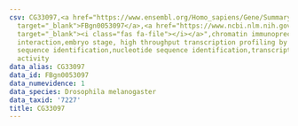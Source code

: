 ```yaml
---
csv: CG33097,<a href="https://www.ensembl.org/Homo_sapiens/Gene/Summary?db=core;g=FBgn0053097"
  target="_blank">FBgn0053097</a>,<a href="https://www.ncbi.nlm.nih.gov/pubmed/15998452"
  target="_blank"><i class="fas fa-file"></i></a>",chromatin immunoprecipitation assay,direct
  interaction,embryo stage, high throughput transcription profiling by microarray,nucleotide
  sequence identification,nucleotide sequence identification,transcriptional regulation,down-regulates
  activity
data_alias: CG33097
data_id: FBgn0053097
data_numevidence: 1
data_species: Drosophila melanogaster
data_taxid: '7227'
title: CG33097
---
```

